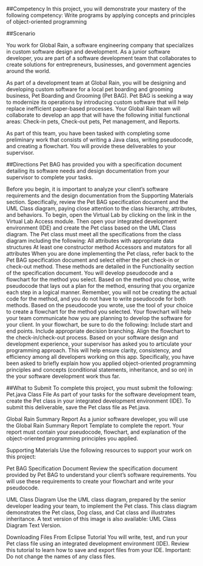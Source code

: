 ##Competency
In this project, you will demonstrate your mastery of the following competency:
Write programs by applying concepts and principles of object-oriented programming

##Scenario

You work for Global Rain, a software engineering company that specializes in custom software design and development. As a junior software developer, you are part of a software development team that collaborates to create solutions for entrepreneurs, businesses, and government agencies around the world.

As part of a development team at Global Rain, you will be designing and developing custom software for a local pet boarding and grooming business, Pet Boarding and Grooming (Pet BAG). Pet BAG is seeking a way to modernize its operations by introducing custom software that will help replace inefficient paper-based processes. Your Global Rain team will collaborate to develop an app that will have the following initial functional areas: Check-in pets, Check-out pets, Pet management, and Reports.

As part of this team, you have been tasked with completing some preliminary work that consists of writing a Java class, writing pseudocode, and creating a flowchart. You will provide these deliverables to your supervisor.

##Directions
Pet BAG has provided you with a specification document detailing its software needs and design documentation from your supervisor to complete your tasks.

Before you begin, it is important to analyze your client’s software requirements and the design documentation from the Supporting Materials section. Specifically, review the Pet BAG specification document and the UML Class diagram, paying close attention to the class hierarchy, attributes, and behaviors.
To begin, open the Virtual Lab by clicking on the link in the Virtual Lab Access module. Then open your integrated development environment (IDE) and create the Pet class based on the UML Class diagram. The Pet class must meet all the specifications from the class diagram including the following:
All attributes with appropriate data structures
At least one constructor method
Accessors and mutators for all attributes
When you are done implementing the Pet class, refer back to the Pet BAG specification document and select either the pet check-in or check-out method. These methods are detailed in the Functionality section of the specification document. You will develop pseudocode and a flowchart for the method you select.
Based on the method you chose, write pseudocode that lays out a plan for the method, ensuring that you organize each step in a logical manner. Remember, you will not be creating the actual code for the method, and you do not have to write pseudocode for both methods.
Based on the pseudocode you wrote, use the tool of your choice to create a flowchart for the method you selected. Your flowchart will help your team communicate how you are planning to develop the software for your client. In your flowchart, be sure to do the following:
Include start and end points.
Include appropriate decision branching.
Align the flowchart to the check-in/check-out process.
Based on your software design and development experience, your supervisor has asked you to articulate your programming approach. This will help ensure clarity, consistency, and efficiency among all developers working on this app. Specifically, you have been asked to briefly explain how you applied object-oriented programming principles and concepts (conditional statements, inheritance, and so on) in the your software development work thus far.

##What to Submit
To complete this project, you must submit the following:
Pet.java Class File
As part of your tasks for the software development team, create the Pet class in your integrated development environment (IDE). To submit this deliverable, save the Pet class file as Pet.java.

Global Rain Summary Report
As a junior software developer, you will use the Global Rain Summary Report Template to complete the report. Your report must contain your pseudocode, flowchart, and explanation of the object-oriented programming principles you applied.

Supporting Materials
Use the following resources to support your work on this project:

Pet BAG Specification Document
Review the specification document provided by Pet BAG to understand your client’s software requirements. You will use these requirements to create your flowchart and write your pseudocode.

UML Class Diagram
Use the UML class diagram, prepared by the senior developer leading your team, to implement the Pet class. This class diagram demonstrates the Pet class, Dog class, and Cat class and illustrates inheritance. A text version of this image is also available: UML Class Diagram Text Version.

Downloading Files From Eclipse Tutorial
You will write, test, and run your Pet class file using an integrated development environment (IDE). Review this tutorial to learn how to save and export files from your IDE. Important: Do not change the names of any class files.
